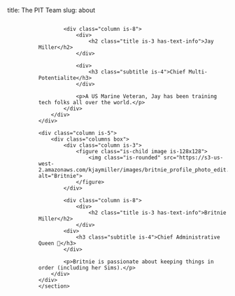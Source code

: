 title: The PIT Team
slug: about

<section class="columns">
	<div class="column is-5">
		<div class="columns box">
			<div class="column is-3">
				<figure class="is-child image is-128x128">
					<img class="is-rounded" src="https://s3-us-west-2.amazonaws.com/kjaymiller/images/kjaymiller_profile_photo.JPG" alt="Jay">
				</figure>
			</div>

			<div class="column is-8">
				<div>
					<h2 class="title is-3 has-text-info">Jay Miller</h2>
				</div>

				<div>
					<h3 class="subtitle is-4">Chief Multi-Potentialite</h3>
				</div>

				<p>A US Marine Veteran, Jay has been training tech folks all over the world.</p>
			</div>
		</div>
	</div>

	<div class="column is-5">
		<div class="columns box">
			<div class="column is-3">
				<figure class="is-child image is-128x128">
					<img class="is-rounded" src="https://s3-us-west-2.amazonaws.com/kjaymiller/images/britnie_profile_photo_edit.png" alt="Britnie">
				</figure>
			</div>

			<div class="column is-8">
				<div>
					<h2 class="title is-3 has-text-info">Britnie Miller</h2>
				</div>
			<div>
				<h3 class="subtitle is-4">Chief Administrative Queen 👸</h3>
			</div>

			<p>Britnie is passionate about keeping things in order (including her Sims).</p>
		</div>
	</div>
	</section>
